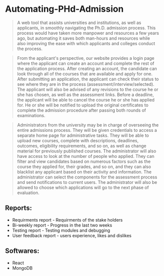 # Automating-PHd-Admission
>A web tool that assists universities and institutions, as well as applicants, in smoothly navigating the Ph.D. admission process. This process would have taken more manpower and resources a few years ago, but automating it saves both man-hours and resources while also improving the ease with which applicants and colleges conduct the process.

>From the applicant's perspective, our website provides a login page where the applicant can create an account and complete the rest of the application process. After creating an account, the candidate can look through all of the courses that are available and apply for one. After submitting an application, the applicant can check their status to see where they are in the process (assessment/interview/selected). The applicant will also be advised of any revisions to the course he or she has chosen, as well as the assessment links. Before a deadline, the applicant will be able to cancel the course he or she has applied for. He or she will be notified to upload the original certificates to complete the admission procedure after passing both rounds of examinations.

>Administrators from the university may be in charge of overseeing the entire admissions process. They will be given credentials to access a separate home page for administrative tasks. They will be able to upload new courses, complete with descriptions, deadlines, outcomes, eligibility requirements, and so on, as well as change material for previously published courses. The administrator will also have access to look at the number of people who applied. They can filter and view candidates based on numerous factors such as the course they applied for, their grades, and so on, and they can also blacklist any applicant based on their activity and information. The administrator can select the components for the assessment process and send notifications to current users. The administrator will also be allowed to choose which applications will go to the next phase of evaluation.


##  Reports:
- Requirments report - Requirments of the stake holders 
- Bi-weekly report - Progress in the last two weeks 
- Testing report - Testing modules and debugging 
- User feedback report - users experience, likes and dislikes


##  Softwares:
- React
- MongoDB

